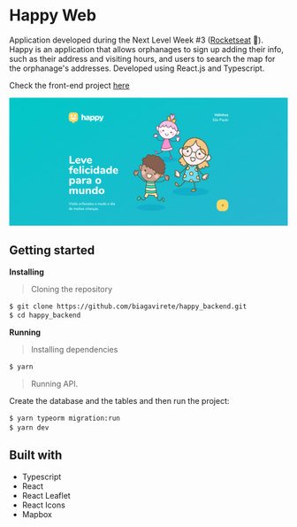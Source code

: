 # Happy Web

Application developed during the Next Level Week #3 ([Rocketseat](https://rocketseat.com.br/) :rocket:). Happy is an application that allows orphanages to sign up adding their info, such as their address and visiting hours, and users to search the map for the orphanage's addresses. Developed using React.js and Typescript.

Check the front-end project [here](https://github.com/biagavirete/happy_frontend)
<p align="center" width="100%">
    <img src="https://github.com/biagavirete/happy_frontend/blob/master/web/src/images/landing.png"> 
</p>

## Getting started

**Installing**
>Cloning the repository

```bash
$ git clone https://github.com/biagavirete/happy_backend.git
$ cd happy_backend
```

**Running**
> Installing dependencies

```bash
$ yarn
```

> Running API. 

Create the database and the tables and then run the project:

```bash
$ yarn typeorm migration:run
$ yarn dev
```

## Built with

* Typescript
* React
* React Leaflet
* React Icons
* Mapbox
